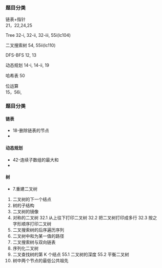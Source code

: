### 题目分类        

链表+指针      
21，22,24,25

Tree
32-i, 32-ii, 32-iii, 55i(lc104)

二叉搜索树
54, 55ii(lc110)


DFS-BFS
12, 13


动态规划
14-i, 14-ii, 19


哈希表
50







位运算    
15，56i, 


### 题目分类

#### 链表
- 18-删除链表的节点
- 






#### 动态规划

- 42-连续子数组的最大和
- 




#### 树

- 7.重建二叉树

1. 二叉树的下一个结点
2.  树的子结构
3.  二叉树的镜像
4.  对称的二叉树
32.1 从上往下打印二叉树
32.2 把二叉树打印成多行
32.3 按之字形顺序打印二叉树
33. 二叉搜索树的后序遍历序列
34. 二叉树中和为某一值的路径
36. 二叉搜索树与双向链表
37. 序列化二叉树
54. 二叉查找树的第 K 个结点
55.1 二叉树的深度
55.2 平衡二叉树
68. 树中两个节点的最低公共祖先


